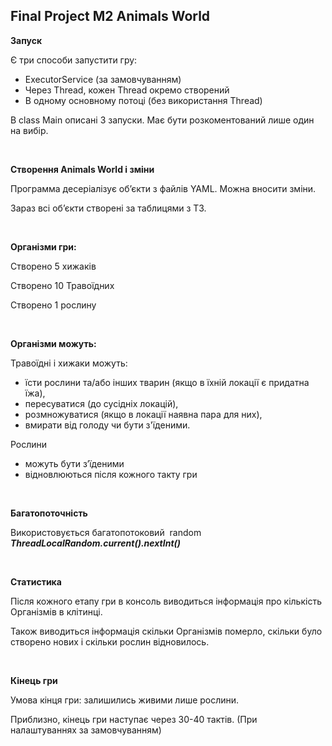 <h2><strong>Final Project M2 Animals World</strong></h2>
<p><strong>Запуск</strong></p>
<p>Є три способи запустити гру:</p>
<ul>
<li>ExecutorService (за замовчуванням)<span class="Apple-converted-space">&nbsp;</span></li>
<li>Через Thread, кожен Thread окремо створений</li>
<li>В одному основному потоці (без використання Thread)</li>
</ul>
<p>В class Main описані 3 запуски. Має бути розкоментований лише один на вибір.<span class="Apple-converted-space">&nbsp;</span></p>
<p>&nbsp;</p>
<p><strong>Створення Animals World і зміни</strong></p>
<p>Программа десеріалізує обʼєкти з файлів YAML. Можна вносити зміни.<span class="Apple-converted-space">&nbsp;</span></p>
<p>Зараз всі обʼєкти створені за таблицями з ТЗ.<span class="Apple-converted-space">&nbsp;</span></p>
<p>&nbsp;</p>
<p><strong>Організми гри:</strong></p>
<p>Створено 5 хижаків</p>
<p>Створено 10 Травоїдних</p>
<p>Створено 1 рослину</p>
<p>&nbsp;</p>
<p><strong>Організми можуть:</strong></p>
<p>Травоїдні і хижаки можуть:</p>
<ul>
<li>їсти рослини та/або інших тварин (якщо в їхній локації є придатна їжа),</li>
<li>пересуватися (до сусідніх локацій),</li>
<li>розмножуватися (якщо в локації наявна пара для них),</li>
<li>вмирати від голоду чи бути з'їденими.</li>
</ul>
<p>Рослини</p>
<ul>
<li>можуть бути зʼїденими</li>
<li>відновлюються після кожного такту гри</li>
</ul>
<p>&nbsp;</p>
<p><strong>Багатопоточність</strong></p>
<p>Використовується багатопотоковий<span class="Apple-converted-space">&nbsp; </span>random <strong><em>ThreadLocalRandom.current().nextInt()</em></strong></p>
<p>&nbsp;</p>
<p><strong>Статистика</strong></p>
<p>Після кожного етапу гри в консоль виводиться інформація про кількість Організмів в клітинці.<span class="Apple-converted-space">&nbsp;</span></p>
<p>Також виводиться інформація скільки Організмів померло, скільки було створено нових і скільки рослин відновилось.</p>
<p>&nbsp;</p>
<p><strong>Кінець гри</strong></p>
<p>Умова кінця гри: залишились живими лише рослини.<span class="Apple-converted-space">&nbsp;</span></p>
<p>Приблизно, кінець гри наступає через 30-40 тактів. (При налаштуваннях за замовчуванням)</p>
